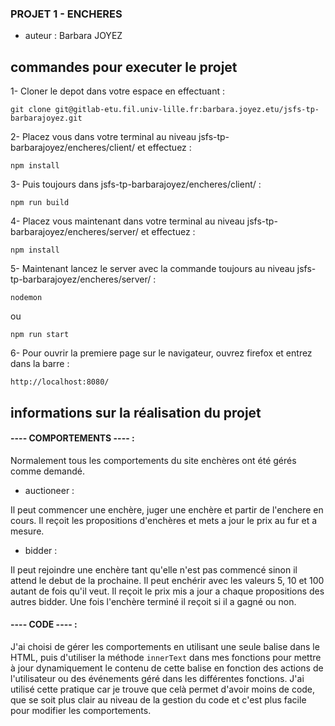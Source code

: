 ### PROJET 1 - ENCHERES

* auteur : Barbara JOYEZ

## commandes pour executer le projet

1- Cloner le depot dans votre espace en effectuant :
```
git clone git@gitlab-etu.fil.univ-lille.fr:barbara.joyez.etu/jsfs-tp-barbarajoyez.git
```

2- Placez vous dans votre terminal au niveau jsfs-tp-barbarajoyez/encheres/client/ et effectuez :
```
npm install
``` 

3- Puis toujours dans jsfs-tp-barbarajoyez/encheres/client/ :
```
npm run build 
```

4- Placez vous maintenant dans votre terminal au niveau jsfs-tp-barbarajoyez/encheres/server/ et effectuez :
```
npm install 
```
5- Maintenant lancez le server avec la commande toujours au niveau jsfs-tp-barbarajoyez/encheres/server/ :
```
nodemon 
```
ou
```
npm run start
```

6- Pour ouvrir la premiere page sur le navigateur, ouvrez firefox et entrez dans la barre :
```
http://localhost:8080/
```

## informations sur la réalisation du projet 

#### ---- COMPORTEMENTS ---- :
Normalement tous les comportements du site enchères ont été gérés comme demandé. 

* auctioneer : 

Il peut commencer une enchère, juger une enchère et partir de l'enchere en cours. Il reçoit les propositions d'enchères et mets a jour le prix au fur et a mesure.

* bidder : 

Il peut rejoindre une enchère tant qu'elle n'est pas commencé sinon il attend le debut de la prochaine. Il peut enchérir avec les valeurs 5, 10 et 100 autant de fois qu'il veut. Il reçoit le prix mis a jour a chaque propositions des autres bidder. Une fois l'enchère terminé il reçoit si il a gagné ou non. 


#### ---- CODE ---- :

J'ai choisi de gérer les comportements en utilisant une seule balise dans le HTML, puis d'utiliser la méthode `innerText` dans mes fonctions pour mettre à jour dynamiquement le contenu de cette balise en fonction des actions de l'utilisateur ou des événements géré dans les différentes fonctions. J'ai utilisé cette pratique car je trouve que celà permet d'avoir moins de code, que se soit plus clair au niveau de la gestion du code et c'est plus facile pour modifier les comportements. 